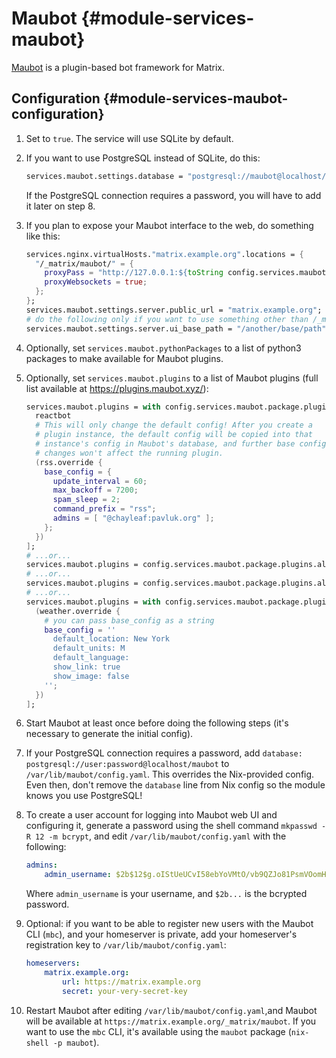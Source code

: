 # Maubot {#module-services-maubot}

[Maubot](https://github.com/maubot/maubot) is a plugin-based bot
framework for Matrix.

## Configuration {#module-services-maubot-configuration}

1. Set [](#opt-services.maubot.enable) to `true`. The service will use
   SQLite by default.
2. If you want to use PostgreSQL instead of SQLite, do this:

   ```nix
   services.maubot.settings.database = "postgresql://maubot@localhost/maubot";
   ```

   If the PostgreSQL connection requires a password, you will have to
   add it later on step 8.
3. If you plan to expose your Maubot interface to the web, do something
   like this:
   ```nix
   services.nginx.virtualHosts."matrix.example.org".locations = {
     "/_matrix/maubot/" = {
       proxyPass = "http://127.0.0.1:${toString config.services.maubot.settings.server.port}";
       proxyWebsockets = true;
     };
   };
   services.maubot.settings.server.public_url = "matrix.example.org";
   # do the following only if you want to use something other than /_matrix/maubot...
   services.maubot.settings.server.ui_base_path = "/another/base/path";
   ```
4. Optionally, set `services.maubot.pythonPackages` to a list of python3
   packages to make available for Maubot plugins.
5. Optionally, set `services.maubot.plugins` to a list of Maubot
   plugins (full list available at https://plugins.maubot.xyz/):
   ```nix
   services.maubot.plugins = with config.services.maubot.package.plugins; [
     reactbot
     # This will only change the default config! After you create a
     # plugin instance, the default config will be copied into that
     # instance's config in Maubot's database, and further base config
     # changes won't affect the running plugin.
     (rss.override {
       base_config = {
         update_interval = 60;
         max_backoff = 7200;
         spam_sleep = 2;
         command_prefix = "rss";
         admins = [ "@chayleaf:pavluk.org" ];
       };
     })
   ];
   # ...or...
   services.maubot.plugins = config.services.maubot.package.plugins.allOfficialPlugins;
   # ...or...
   services.maubot.plugins = config.services.maubot.package.plugins.allPlugins;
   # ...or...
   services.maubot.plugins = with config.services.maubot.package.plugins; [
     (weather.override {
       # you can pass base_config as a string
       base_config = ''
         default_location: New York
         default_units: M
         default_language:
         show_link: true
         show_image: false
       '';
     })
   ];
   ```
6. Start Maubot at least once before doing the following steps (it's
   necessary to generate the initial config).
7. If your PostgreSQL connection requires a password, add
   `database: postgresql://user:password@localhost/maubot`
   to `/var/lib/maubot/config.yaml`. This overrides the Nix-provided
   config. Even then, don't remove the `database` line from Nix config
   so the module knows you use PostgreSQL!
8. To create a user account for logging into Maubot web UI and
   configuring it, generate a password using the shell command
   `mkpasswd -R 12 -m bcrypt`, and edit `/var/lib/maubot/config.yaml`
   with the following:

   ```yaml
   admins:
       admin_username: $2b$12$g.oIStUeUCvI58ebYoVMtO/vb9QZJo81PsmVOomHiNCFbh0dJpZVa
   ```

   Where `admin_username` is your username, and `$2b...` is the bcrypted
   password.
9. Optional: if you want to be able to register new users with the
   Maubot CLI (`mbc`), and your homeserver is private, add your
   homeserver's registration key to `/var/lib/maubot/config.yaml`:

   ```yaml
   homeservers:
       matrix.example.org:
           url: https://matrix.example.org
           secret: your-very-secret-key
   ```
10. Restart Maubot after editing `/var/lib/maubot/config.yaml`,and
    Maubot will be available at
    `https://matrix.example.org/_matrix/maubot`. If you want to use the
    `mbc` CLI, it's available using the `maubot` package (`nix-shell -p
    maubot`).
